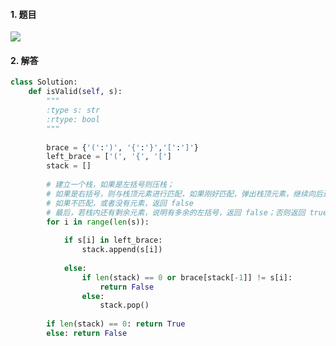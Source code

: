 #### 1. 题目

![](https://upload-images.jianshu.io/upload_images/11895466-07cb136bd1996498.png?imageMogr2/auto-orient/strip%7CimageView2/2/w/1240)

#### 2. 解答

```python
class Solution:
    def isValid(self, s):
        """
        :type s: str
        :rtype: bool
        """
        
        brace = {'(':')', '{':'}','[':']'}
        left_brace = ['(', '{', '[']
        stack = []
        
        # 建立一个栈，如果是左括号则压栈；
        # 如果是右括号，则与栈顶元素进行匹配，如果刚好匹配，弹出栈顶元素，继续向后进行；
        # 如果不匹配，或者没有元素，返回 false
        # 最后，若栈内还有剩余元素，说明有多余的左括号，返回 false；否则返回 true
        for i in range(len(s)):
        
            if s[i] in left_brace:
                stack.append(s[i])
            
            else:
                if len(stack) == 0 or brace[stack[-1]] != s[i]:
                    return False                
                else:
                    stack.pop()
                    
        if len(stack) == 0: return True
        else: return False
```
